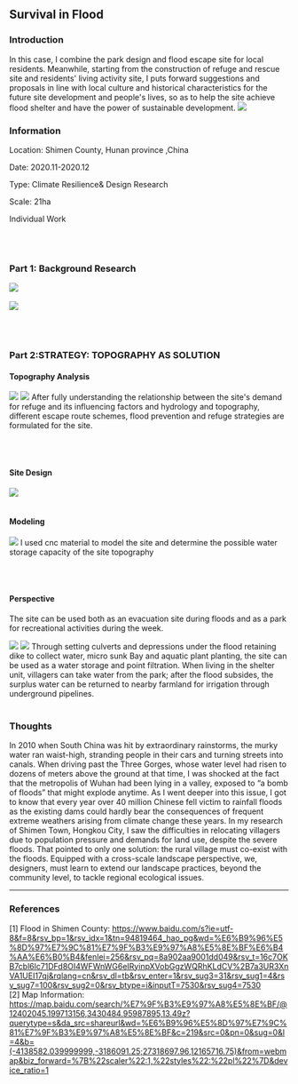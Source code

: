 ## Survival in Flood

### Introduction

In this case, I combine the park design and flood escape site for local residents. Meanwhile, starting from the construction of refuge and rescue site and residents' living activity site, I puts forward suggestions and proposals in line with local culture and historical characteristics for the future site development and people's lives, so as to help the site achieve flood shelter and have the power of sustainable development.
<img src="images/flood/1.jpg?raw=true"/>

### Information

Location: Shimen County, Hunan province ,China

Date: 2020.11-2020.12

Type: Climate Resilience& Design Research

Scale: 21ha

Individual Work

<br><br>

### Part 1: Background Research

<img src="images/flood/126.jpg?raw=true"/>
<br><br>
<img src="images/flood/127.jpg?raw=true"/>

<br><br>

### Part 2:STRATEGY: TOPOGRAPHY AS SOLUTION
 

#### Topography Analysis
<img src="images/flood/128.jpg?raw=true"/>

<img src="images/flood/129.jpg?raw=true"/>
After fully understanding the relationship between the site's demand for refuge and its influencing factors and hydrology and topography, different escape route schemes, flood prevention and refuge strategies are formulated for the site.

<br><br>

#### Site Design

<img src="images/flood/130.jpg?raw=true"/>
<br><br>

#### Modeling
<img src="images/flood/131.jpg?raw=true"/>
I used cnc material to model the site and determine the possible water storage capacity of the site topography

<br><br>

#### Perspective
The site can be used both as an evacuation site during floods and as a park for recreational activities during the week.

<img src="images/flood/132.jpg?raw=true"/>

<img src="images/flood/133.jpg?raw=true"/>
Through setting culverts and depressions under the flood retaining dike to collect water, micro sunk Bay and aquatic plant planting, the site can be used as a water storage and  point filtration. When living in the shelter unit, villagers can take water from the park; after the flood subsides, the surplus water can be returned to nearby farmland for irrigation through underground pipelines.
<br><br>


### Thoughts

In 2010 when South China was hit by extraordinary rainstorms, the murky water ran waist-high, stranding people in their cars and turning streets into canals. When driving past the Three Gorges, whose water level had risen to dozens of meters above the ground at that time, I was shocked at the fact that the metropolis of Wuhan had been lying in a valley, exposed to “a bomb of floods” that might explode anytime. As I went deeper into this issue, I got to know that every year over 40 million Chinese fell victim to rainfall floods as the existing dams could hardly bear the consequences of frequent extreme weathers arising from climate change these years. In my research of Shimen Town, Hongkou City, I saw the difficulties in relocating villagers due to population pressure and demands for land use, despite the severe floods. That pointed to only one solution: the rural village must co-exist with the floods. Equipped with a cross-scale landscape perspective, we,  designers, must learn to extend our landscape practices, beyond the community level, to tackle regional ecological issues. 


___

### References

[1] Flood in Shimen County: https://www.baidu.com/s?ie=utf-8&f=8&rsv_bp=1&rsv_idx=1&tn=94819464_hao_pg&wd=%E6%B9%96%E5%8D%97%E7%9C%81%E7%9F%B3%E9%97%A8%E5%8E%BF%E6%B4%AA%E6%B0%B4&fenlei=256&rsv_pq=8a902aa9001dd049&rsv_t=16c7OKB7cbl6lc71DFd8OI4WFWnWG6eIRyinpXVobGgzWQRhKLdCV%2B7a3UR3XnVA1UEI17qj&rqlang=cn&rsv_dl=tb&rsv_enter=1&rsv_sug3=31&rsv_sug1=4&rsv_sug7=100&rsv_sug2=0&rsv_btype=i&inputT=7530&rsv_sug4=7530
<br>[2] Map Information: https://map.baidu.com/search/%E7%9F%B3%E9%97%A8%E5%8E%BF/@12402045.199713156,3430484.95987895,13.49z?querytype=s&da_src=shareurl&wd=%E6%B9%96%E5%8D%97%E7%9C%81%E7%9F%B3%E9%97%A8%E5%8E%BF&c=219&src=0&pn=0&sug=0&l=4&b=(-4138582.039999999,-3186091.25;27318697.96,12165716.75)&from=webmap&biz_forward=%7B%22scaler%22:1,%22styles%22:%22pl%22%7D&device_ratio=1 
<br>
